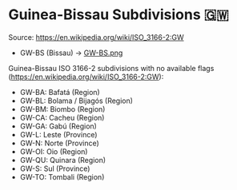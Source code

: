 # Guinea-Bissau Subdivisions 🇬🇼

Source: https://en.wikipedia.org/wiki/ISO_3166-2:GW

* GW-BS (Bissau) -> [GW-BS.png](https://github.com/amckenna41/iso3166-flag-icons/blob/main/iso3166-2-icons/GW/GW-BS.png)

Guinea-Bissau ISO 3166-2 subdivisions with no available flags (https://en.wikipedia.org/wiki/ISO_3166-2:GW):

* GW-BA: Bafatá (Region)
* GW-BL: Bolama / Bijagós (Region)
* GW-BM: Biombo (Region)
* GW-CA: Cacheu (Region)
* GW-GA: Gabú (Region)
* GW-L: Leste (Province)
* GW-N: Norte (Province)
* GW-OI: Oio (Region)
* GW-QU: Quinara (Region)
* GW-S: Sul (Province)
* GW-TO: Tombali (Region)